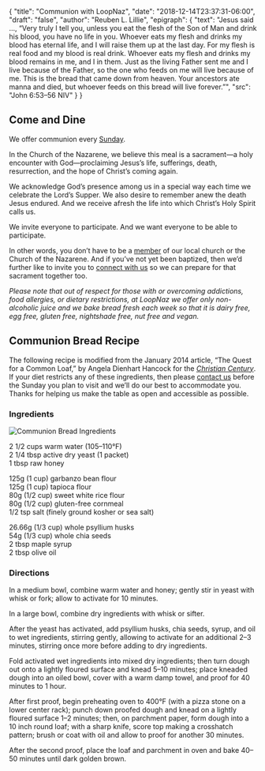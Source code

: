 {
	"title": "Communion with LoopNaz",
	"date": "2018-12-14T23:37:31-06:00",
	"draft": "false",
	"author": "Reuben L. Lillie",
	"epigraph": {
		"text": "Jesus said &hellip;, “Very truly I tell you, unless you eat the flesh of the Son of Man and drink his blood, you have no life in you. Whoever eats my flesh and drinks my blood has eternal life, and I will raise them up at the last day. For my flesh is real food and my blood is real drink. Whoever eats my flesh and drinks my blood remains in me, and I in them. Just as the living Father sent me and I live because of the Father, so the one who feeds on me will live because of me. This is the bread that came down from heaven. Your ancestors ate manna and died, but whoever feeds on this bread will live forever.”",
		"src": "John 6:53–56 NIV"
	}
}

## Come and Dine

We offer communion every [Sunday][sunday].

In the Church of the Nazarene, we believe this meal is a sacrament—a holy encounter with God—proclaiming Jesus’s life, sufferings, death, resurrection, and the hope of Christ’s coming again.

We acknowledge God’s presence among us in a special way each time we celebrate the Lord’s Supper. We also desire to remember anew the death Jesus endured. And we receive afresh the life into which Christ’s Holy Spirit calls us.

We invite everyone to participate. And we want everyone to be able to participate.

In other words, you don’t have to be a [member][membership] of our local church or the Church of the Nazarene. And if you’ve not yet been baptized, then we’d further like to invite you to [connect with us][contact] so we can prepare for that sacrament together too.

_Please note that out of respect for those with or overcoming addictions, food allergies, or dietary restrictions, at LoopNaz we offer only non-alcoholic juice and we bake bread fresh each week so that it is dairy free, egg free, gluten free, nightshade free, nut free and vegan._

## Communion Bread Recipe

The following recipe is modified from the January 2014 article, “The Quest for a Common Loaf,” by Angela Dienhart Hancock for the [_Christian Century_][common-loaf]. If your diet restricts any of these ingredients, then please [contact us][contact] before the Sunday you plan to visit and we’ll do our best to accommodate you. Thanks for helping us make the table as open and accessible as possible.

### Ingredients

![Communion Bread Ingredients][communion-bread-ingredients]

2 1/2 cups warm water (105–110°F)<br/>
2 1/4 tbsp active dry yeast (1 packet)<br/>
1 tbsp raw honey

125g (1 cup) garbanzo bean flour<br/>
125g (1 cup) tapioca flour<br/>
80g (1/2 cup) sweet white rice flour<br/>
80g (1/2 cup) gluten-free cornmeal<br/>
1/2 tsp salt (finely ground kosher or sea salt)

26.66g (1/3 cup) whole psyllium husks <br/>
54g (1/3 cup) whole chia seeds<br/>
2 tbsp maple syrup<br/>
2 tbsp olive oil

### Directions

In a medium bowl, combine warm water and honey; gently stir in yeast with whisk or fork; allow to activate for 10 minutes.

In a large bowl, combine dry ingredients with whisk or sifter.

After the yeast has activated, add psyllium husks, chia seeds, syrup, and oil to wet ingredients, stirring gently, allowing to activate for an additional 2–3 minutes, stirring once more before adding to dry ingredients.

Fold activated wet ingredients into mixed dry ingredients; then turn dough out onto a lightly floured surface and knead 5–10 minutes; place kneaded dough into an oiled bowl, cover with a warm damp towel, and proof for 40 minutes to 1 hour.

After first proof, begin preheating oven to 400°F (with a pizza stone on a lower center rack); punch down proofed dough and knead on a lightly floured surface 1–2 minutes; then, on parchment paper, form dough into a 10 inch round loaf; with a sharp knife, score top making a crosshatch pattern; brush or coat with oil and allow to proof for another 30 minutes.

After the second proof, place the loaf and parchment in oven and bake 40–50 minutes until dark golden brown.

[common-loaf]: https://www.christiancentury.org/blogs/archive/2014-01/quest-common-loaf
[communion-bread-ingredients]: /img/jpg/communion-bread-ingredients.jpg
[contact]: /contact/
[membership]: /join/membership/
[sunday]: /join/sunday/
